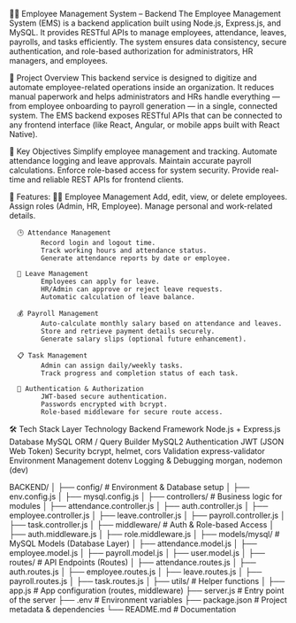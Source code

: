 👨‍💼 Employee Management System – Backend
      The Employee Management System (EMS) is a backend application built using Node.js, Express.js, and MySQL.
      It provides RESTful APIs to manage employees, attendance, leaves, payrolls, and tasks efficiently.
      The system ensures data consistency, secure authentication, and role-based authorization for administrators, HR managers, and employees.

🧠 Project Overview
      This backend service is designed to digitize and automate employee-related operations inside an organization.
      It reduces manual paperwork and helps administrators and HRs handle everything — from employee onboarding to payroll generation — in a single, connected system.
      The EMS backend exposes RESTful APIs that can be connected to any frontend interface (like React, Angular, or mobile apps built with React Native).

🎯 Key Objectives
      Simplify employee management and tracking.
      Automate attendance logging and leave approvals.
      Maintain accurate payroll calculations.
      Enforce role-based access for system security.
      Provide real-time and reliable REST APIs for frontend clients.

🚀 Features:
      👨‍💼 Employee Management
            Add, edit, view, or delete employees.
            Assign roles (Admin, HR, Employee).
            Manage personal and work-related details.

      🕒 Attendance Management
            Record login and logout time.
            Track working hours and attendance status.
            Generate attendance reports by date or employee.

      📝 Leave Management
            Employees can apply for leave.
            HR/Admin can approve or reject leave requests.
            Automatic calculation of leave balance.

      💰 Payroll Management
            Auto-calculate monthly salary based on attendance and leaves.
            Store and retrieve payment details securely.
            Generate salary slips (optional future enhancement).

      📋 Task Management
            Admin can assign daily/weekly tasks.
            Track progress and completion status of each task.

      🔐 Authentication & Authorization
            JWT-based secure authentication.
            Passwords encrypted with bcrypt.
            Role-based middleware for secure route access.

🛠️ Tech Stack
Layer	Technology
Backend Framework	            Node.js + Express.js
Database	                     MySQL
ORM / Query Builder	         MySQL2
Authentication             	JWT (JSON Web Token)
Security	                     bcrypt, helmet, cors
Validation	                  express-validator
Environment Management	      dotenv
Logging & Debugging	         morgan, nodemon (dev)

BACKEND/
│
├── config/                # Environment & Database setup
│   ├── env.config.js
│   ├── mysql.config.js
│
├── controllers/           # Business logic for modules
│   ├── attendance.controller.js
│   ├── auth.controller.js
│   ├── employee.controller.js
│   ├── leave.controller.js
│   ├── payroll.controller.js
│   ├── task.controller.js
│
├── middleware/            # Auth & Role-based Access
│   ├── auth.middleware.js
│   ├── role.middleware.js
│
├── models/mysql/          # MySQL Models (Database Layer)
│   ├── attendance.model.js
│   ├── employee.model.js
│   ├── payroll.model.js
│   ├── user.model.js
│
├── routes/                # API Endpoints (Routes)
│   ├── attendance.routes.js
│   ├── auth.routes.js
│   ├── employee.routes.js
│   ├── leave.routes.js
│   ├── payroll.routes.js
│   ├── task.routes.js
│
├── utils/                 # Helper functions
│
├── app.js                 # App configuration (routes, middleware)
├── server.js              # Entry point of the server
├── .env                   # Environment variables
├── package.json           # Project metadata & dependencies
└── README.md              # Documentation
